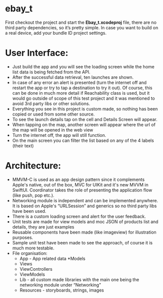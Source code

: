# ebay_t


First checkout the project and start the **Ebay_t.xcodeproj** file, there are no third party dependencies, so it’s pretty simple. In case you want to build on a real device, add your bundle ID project settings. 

# User Interface:
* Just build the app and you will see the loading screen while the home list data is being fetched from the API. 
* After the successful data retrieval, ten launches are shown. 
* In case of any error an alert is presented (turn the internet off and restart the app or try to tap a destination to try it out). Of course, this can be done in much more detail if Reachability class is used, but it would go outside of scope of this test project and it was mentioned to avoid 3rd party libs or other solutions. 
* Everything you see in this project is custom made, so nothing has been copied or used from some other source. 
* To see the launch details tap on the cell and Details Screen will appear.
*  When tapping on the map, another screen will appear where the url of the map will be opened in the web view
* Turn the internet off, the app will still function.
* On the main screen you can filter the list based on any of the 4 labels (their text)

# Architecture:
* MMVM-C is used as an app design pattern since it complements Apple's native, out of the box, MVC for UIKit and it's new MVVM in SwiftUI. Coordinator takes the role of presenting the application flow (like push, pop etc.).
* Networking module is independent and can be implemented anywhere. It is based on Apple's “URLSession” and generics so no third party libs have been used.
* There is a custom loading screen and alert for the user feedback. 
* Unit tests are made for view models and moc JSON of products list and details, they are just examples
* Reusable components have been made (like imageview) for illustration purposes. 
* Sample unit test have been made to see the approach, of course it is much more testable. 
* File organisation: 
    * App - App related data 
     *Models
    * Views
    * ViewControllers
    * ViewModels
    * Lib - all custom made libraries with the main one being the networking module under “Networking” 
    * Resources - storyboards, strings, images



